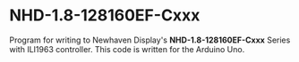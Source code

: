 # NHD-1.8-128160EF-Cxxx
Program for writing to Newhaven Display's **NHD-1.8-128160EF-Cxxx** Series with ILI1963 controller. This code is written for the Arduino Uno. 
